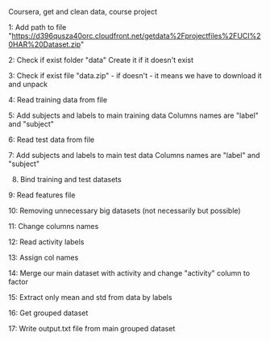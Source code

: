 Coursera, get and clean data, course project

1: Add path to file
"https://d396qusza40orc.cloudfront.net/getdata%2Fprojectfiles%2FUCI%20HAR%20Dataset.zip"

2: Check if exist folder "data"
Create it if it doesn't exist

3: Check if exist file "data.zip" - if doesn't - it means we have to download it and unpack

4: Read training data from file

5: Add subjects and labels to main training data
Columns names are "label" and "subject"

6: Read test data from file

7: Add subjects and labels to main test data
Columns names are "label" and "subject"

8. Bind training and test datasets

9: Read features file

10: Removing unnecessary big datasets (not necessarily but possible)

11: Change columns names

12: Read activity labels

13: Assign col names

14: Merge our main dataset with activity and change "activity" column to factor

15: Extract only mean and std from data by labels

16: Get grouped dataset

17: Write output.txt file from main grouped dataset






